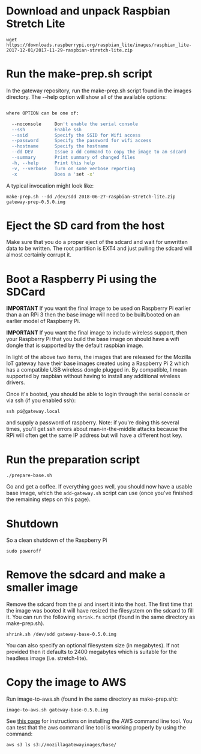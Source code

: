# Download and unpack Raspbian Stretch Lite
```
wget https://downloads.raspberrypi.org/raspbian_lite/images/raspbian_lite-2017-12-01/2017-11-29-raspbian-stretch-lite.zip
```

# Run the make-prep.sh script

In the gateway repository, run the make-prep.sh script found in the images directory. The --help option will show all of the available options:
```make-prep.sh [OPTION] img-file prep-file

where OPTION can be one of:

  --noconsole     Don't enable the serial console
  --ssh           Enable ssh
  --ssid          Specify the SSID for Wifi access
  --password      Specify the password for wifi access
  --hostname      Specify the hostname
  --dd DEV        Issue a dd command to copy the image to an sdcard
  --summary       Print summary of changed files
  -h, --help      Print this help
  -v, --verbose   Turn on some verbose reporting
  -x              Does a 'set -x'
```
A typical invocation might look like:
```
make-prep.sh --dd /dev/sdd 2018-06-27-raspbian-stretch-lite.zip gateway-prep-0.5.0.img
```

# Eject the SD card from the host

Make sure that you do a proper eject of the sdcard and wait for unwritten data to be written. The root partition is EXT4 and just pulling the sdcard will almost certainly corrupt it.

# Boot a Raspberry Pi using the SDCard

**IMPORTANT** If you want the final image to be used on Raspberry Pi earlier than a an RPi 3 then the base image will need to be built/booted on an earlier model of Raspberry Pi.

**IMPORTANT** If you want the final image to include wireless support, then your Raspberry Pi that you build the base image on should have a wifi dongle that is supported by the default raspbian image.

In light of the above two items, the images that are released for the Mozilla IoT gateway have their base images created using a Raspberry Pi 2 which has a compatible USB wireless dongle plugged in. By compatible, I mean supported by raspbian without having to install any additional wireless drivers.

Once it's booted, you should be able to login through the serial console or via ssh (if you enabled ssh):
```
ssh pi@gateway.local
```
and supply a password of raspberry. Note: if you're doing this several times, you'll get ssh errors about man-in-the-middle attacks because the RPi will often get the same IP address but will have a different host key.

# Run the preparation script

```
./prepare-base.sh
```
Go and get a coffee. If everything goes well, you should now have a usable base image, which the `add-gateway.sh` script can use (once you've finished the remaining steps on this page).

# Shutdown

So a clean shutdown of the Raspberry Pi
```
sudo poweroff
```
# Remove the sdcard and make a smaller image

Remove the sdcard from the pi and insert it into the host. The first time that the image was booted it will have resized the filesystem on the sdcard to fill it. You can run the following `shrink.fs` script (found in the same directory as make-prep.sh).

```
shrink.sh /dev/sdd gateway-base-0.5.0.img
```

You can also specify an optional filesystem size (in megabytes). If not provided then it defaults to 2400 megabytes which is suitable for the headless image (i.e. stretch-lite).

# Copy the image to AWS

Run image-to-aws.sh (found in the same directory as make-prep.sh):
```
image-to-aws.sh gateway-base-0.5.0.img
```

See [this page](https://docs.aws.amazon.com/cli/latest/userguide/installing.html) for instructions on installing the AWS command line tool. You can test that the aws command line tool is working properly by using the command:
```
aws s3 ls s3://mozillagatewayimages/base/
```

